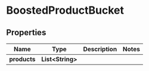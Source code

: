 

# BoostedProductBucket


## Properties

| Name | Type | Description | Notes |
|------------ | ------------- | ------------- | -------------|
|**products** | **List&lt;String&gt;** |  |  |



